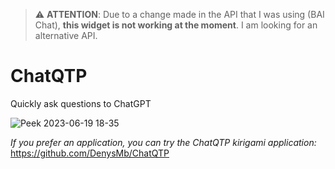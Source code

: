 > ⚠️ **ATTENTION**: Due to a change made in the API that I was using (BAI Chat), **this widget is not working at the moment**. I am looking for an alternative API.

# ChatQTP
Quickly ask questions to ChatGPT

![Peek 2023-06-19 18-35](https://github.com/DenysMb/ChatQTP-Plasmoid/assets/33737137/07002641-133c-4f66-b83a-c25ed66a81ca)

*If you prefer an application, you can try the ChatQTP kirigami application:* https://github.com/DenysMb/ChatQTP
